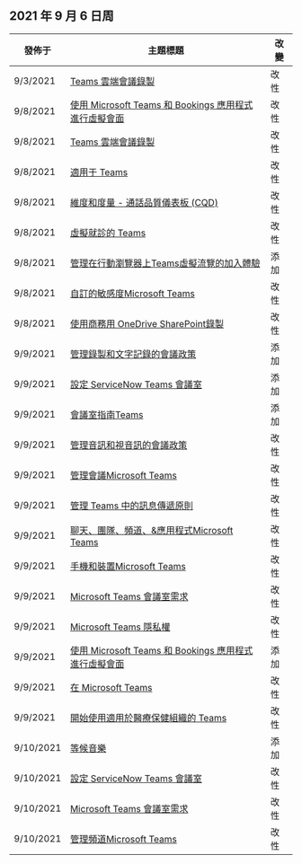 <!-- This file is generated automatically each week. Changes made to this file will be overwritten.-->




## <a name="week-of-september-06-2021"></a>2021 年 9 月 6 日周


| 發佈于 |主題標題 | 改變 |
|------|------------|--------|
| 9/3/2021 | [Teams 雲端會議錄製](/MicrosoftTeams/cloud-recording) | 改 性 |
| 9/8/2021 | [使用 Microsoft Teams 和 Bookings 應用程式進行虛擬會面](/MicrosoftTeams/bookings-app-admin) | 改 性 |
| 9/8/2021 | [Teams 雲端會議錄製](/MicrosoftTeams/cloud-recording) | 改 性 |
| 9/8/2021 | [適用于 Teams](/MicrosoftTeams/devices/teams-ip-phones) | 改 性 |
| 9/8/2021 | [維度和度量 - 通話品質儀表板 (CQD) ](/MicrosoftTeams/dimensions-and-measures-available-in-call-quality-dashboard) | 改 性 |
| 9/8/2021 | [虛擬就診的 Teams](/MicrosoftTeams/expand-teams-across-your-org/healthcare/ehr-admin) | 改 性 |
| 9/8/2021 | [管理在行動瀏覽器上Teams虛擬流覽的加入體驗](/MicrosoftTeams/expand-teams-across-your-org/mobile-browser-join) | 添加 |
| 9/8/2021 | [自訂的敏感度Microsoft Teams](/MicrosoftTeams/sensitivity-labels) | 改 性 |
| 9/8/2021 | [使用商務用 OneDrive SharePoint錄製](/MicrosoftTeams/tmr-meeting-recording-change) | 改 性 |
| 9/9/2021 | [管理錄製和文字記錄的會議政策](/MicrosoftTeams/meetings-policies-recording-and-transcription) | 添加 |
| 9/9/2021 | [設定 ServiceNow Teams 會議室](/MicrosoftTeams/rooms/microsoft-teams-rooms-configure-servicenow) | 添加 |
| 9/9/2021 | [會議室指南Teams](/MicrosoftTeams/teams-meeting-room-guidance) | 添加 |
| 9/9/2021 | [管理音訊和視音訊的會議政策](/MicrosoftTeams/meeting-policies-audio-and-video) | 改 性 |
| 9/9/2021 | [管理會議Microsoft Teams](/MicrosoftTeams/meeting-policies-overview) | 改 性 |
| 9/9/2021 | [管理 Teams 中的訊息傳遞原則](/MicrosoftTeams/messaging-policies-in-teams) | 改 性 |
| 9/9/2021 | [聊天、團隊、頻道、&應用程式Microsoft Teams](/MicrosoftTeams/deploy-chat-teams-channels-microsoft-teams-landing-page) | 改 性 |
| 9/9/2021 | [手機和裝置Microsoft Teams](/MicrosoftTeams/devices/usb-devices) | 改 性 |
| 9/9/2021 | [Microsoft Teams 會議室需求](/MicrosoftTeams/rooms/requirements) | 改 性 |
| 9/9/2021 | [Microsoft Teams 隱私權](/MicrosoftTeams/teams-privacy) | 改 性 |
| 9/9/2021 | [使用 Microsoft Teams 和 Bookings 應用程式進行虛擬會面](/MicrosoftTeams/expand-teams-across-your-org/bookings-virtual-visits) | 添加 |
| 9/9/2021 | [在 Microsoft Teams](/MicrosoftTeams/create-a-phone-system-call-queue) | 改 性 |
| 9/9/2021 | [開始使用適用於醫療保健組織的 Teams](/MicrosoftTeams/expand-teams-across-your-org/healthcare/teams-in-hc) | 改 性 |
| 9/10/2021 | [等候音樂](/MicrosoftTeams/music-on-hold) | 添加 |
| 9/10/2021 | [設定 ServiceNow Teams 會議室](/MicrosoftTeams/rooms/microsoft-teams-rooms-configure-servicenow) | 改 性 |
| 9/10/2021 | [Microsoft Teams 會議室需求](/MicrosoftTeams/rooms/requirements) | 改 性 |
| 9/10/2021 | [管理頻道Microsoft Teams](/MicrosoftTeams/teams-policies) | 改 性 |
